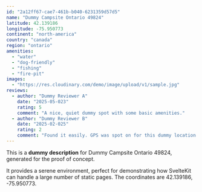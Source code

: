 ```yaml
---
id: "2a12ff67-cae7-461b-b040-6231359d57d5"
name: "Dummy Campsite Ontario 49824"
latitude: 42.139186
longitude: -75.950773
continent: "north-america"
country: "canada"
region: "ontario"
amenities:
  - "water"
  - "dog-friendly"
  - "fishing"
  - "fire-pit"
images:
  - "https://res.cloudinary.com/demo/image/upload/v1/sample.jpg"
reviews:
  - author: "Dummy Reviewer A"
    date: "2025-05-023"
    rating: 5
    comment: "A nice, quiet dummy spot with some basic amenities."
  - author: "Dummy Reviewer B"
    date: "2025-02-025"
    rating: 2
    comment: "Found it easily. GPS was spot on for this dummy location."
---
```


This is a **dummy description** for Dummy Campsite Ontario 49824, generated for the proof of concept.

It provides a serene environment, perfect for demonstrating how SvelteKit can handle a large number of static pages. The coordinates are 42.139186, -75.950773.
